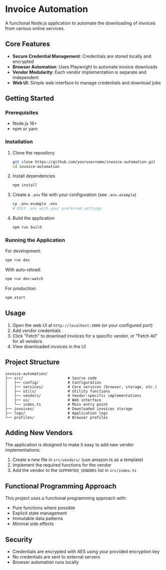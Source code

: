 # Invoice Automation

A functional Node.js application to automate the downloading of invoices from various online services.

## Core Features

- **Secure Credential Management**: Credentials are stored locally and encrypted
- **Browser Automation**: Uses Playwright to automate invoice downloads
- **Vendor Modularity**: Each vendor implementation is separate and independent
- **Web UI**: Simple web interface to manage credentials and download jobs

## Getting Started

### Prerequisites

- Node.js 16+
- npm or yarn

### Installation

1. Clone the repository
   ```sh
   git clone https://github.com/yourusername/invoice-automation.git
   cd invoice-automation
   ```

2. Install dependencies
   ```sh
   npm install
   ```

3. Create a `.env` file with your configuration (see `.env.example`)
   ```sh
   cp .env.example .env
   # Edit .env with your preferred settings
   ```

4. Build the application
   ```sh
   npm run build
   ```

### Running the Application

For development:
```sh
npm run dev
```

With auto-reload:
```sh
npm run dev:watch
```

For production:
```sh
npm start
```

## Usage

1. Open the web UI at `http://localhost:3000` (or your configured port)
2. Add vendor credentials
3. Click "Fetch" to download invoices for a specific vendor, or "Fetch All" for all vendors
4. View downloaded invoices in the UI

## Project Structure

```
invoice-automation/
├── src/                    # Source code
│   ├── config/             # Configuration
│   ├── services/           # Core services (browser, storage, etc.)
│   ├── utils/              # Utility functions
│   ├── vendors/            # Vendor-specific implementations
│   ├── ui/                 # Web interface
│   └── index.ts            # Main entry point
├── invoices/               # Downloaded invoices storage
├── logs/                   # Application logs
└── profiles/               # Browser profiles
```

## Adding New Vendors

The application is designed to make it easy to add new vendor implementations:

1. Create a new file in `src/vendors/` (use amazon.ts as a template)
2. Implement the required functions for the vendor
3. Add the vendor to the `SUPPORTED_VENDORS` list in `src/index.ts`

## Functional Programming Approach

This project uses a functional programming approach with:

- Pure functions where possible
- Explicit state management
- Immutable data patterns
- Minimal side effects

## Security

- Credentials are encrypted with AES using your provided encryption key
- No credentials are sent to external servers
- Browser automation runs locally